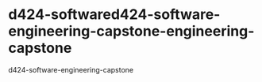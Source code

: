 # d424-softwared424-software-engineering-capstone-engineering-capstone
d424-software-engineering-capstone
